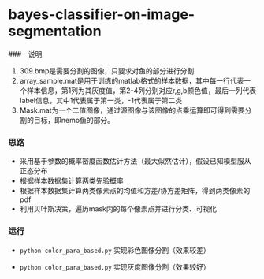 # bayes-classifier-on-image-segmentation

###　说明
1. 309.bmp是需要分割的图像，只要求对鱼的部分进行分割
2. array_sample.mat是用于训练的matlab格式的样本数据，其中每一行代表一个样本信息，第1列为其灰度值，第2-4列分别对应r,g,b颜色值，最后一列代表label信息，其中1代表属于第一类，-1代表属于第二类
3. Mask.mat为一个二值图像，通过源图像与该图像的点乘运算即可得到需要分割的目标，即nemo鱼的部分。

### 思路
* 采用基于参数的概率密度函数估计方法（最大似然估计），假设已知模型服从正态分布
* 根据样本数据集计算两类先验概率
* 根据样本数据集计算两类像素点的均值和方差/协方差矩阵，得到两类像素的pdf
* 利用贝叶斯决策，遍历mask内的每个像素点并进行分类、可视化

### 运行
* `python color_para_based.py` 实现彩色图像分割（效果较差）

* `python color_para_based.py` 实现灰度图像分割（效果较好）
